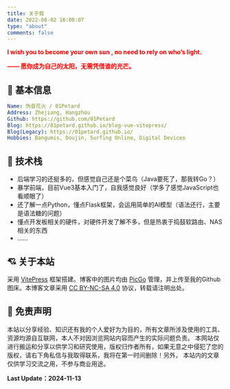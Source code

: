 ```yaml
---
title: 关于我
date: 2022-08-02 16:08:07
type: "about"
comments: false
---
```


<div style="color:red;font-weight:bold;">
	<p style="">
  	I wish you to become your own sun , no need to rely on who’s light.
  </p>
  <p>
    —— 愿你成为自己的太阳，无需凭借谁的光芒。
  </p>
</div>

## 👲 基本信息

```yaml
Name: 伪音花火 / 01Petard
Address: Zhejiang, Hangzhou
Github: https://github.com/01Petard
Blog: https://01petard.github.io/blog-vue-vitepress/
Blog(Legacy): https://01petard.github.io/
Hobbies: Bangumis, Doujin, Surfing Online, Digital Devices
```

## 🔨 技术栈

- 后端学习的还挺多的，但感觉自己还是个菜鸟（Java要死了，那我转Go？）
- 暴学前端，目前Vue3基本入门了，自我感觉良好（学多了感觉JavaScript也看顺眼了）
- 还了解一点Python，懂点Flask框架，会运用简单的AI模型（语法还行，主要是语法糖的问题）
- 懂点开发板相关的硬件，对硬件开发了解不多，但是热衷于捣鼓软路由、NAS相关的东西
- ……

## 💘 关于本站

采用 <a href="https://vitejs.cn/vitepress/">VitePress</a> 框架搭建。博客中的图片均由 <a href="https://github.com/Molunerfinn/PicGo">PicGo</a> 管理，并上传至我的Github图床。本博客文章采用 <a href="https://creativecommons.org/licenses/by-nc-sa/4.0/deed.zh">CC BY-NC-SA 4.0</a> 协议，转载请注明出处。

## 🙋 免责声明

本站以分享经验、知识还有我的个人爱好为为目的，所有文章所涉及使用的工具、资源均源自互联网，本人不对因浏览网站内容而产生的实际问题负责。
本网站仅进行搬运和分享以供学习和研究使用，版权归作者所有，如果无意之中侵犯了您的版权，请右下角私信与我取得联系，我将在第一时间删除！另外， 本站内的文章仅供学习交流之用，不参与商业用途。

**Last Update：2024-11-13**


